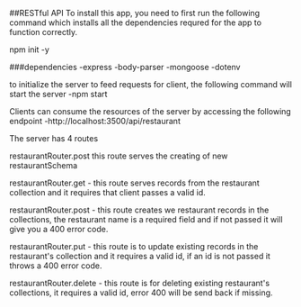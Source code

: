 ##RESTful API
To install this app, you need to first run the following command which installs all the dependencies requred for the app to function correctly.

npm init -y

###dependencies
-express
-body-parser
-mongoose
-dotenv

to initialize the server to feed requests for client, the following command will start the server
-npm start

Clients can consume the resources of the server by accessing the following endpoint
-http://localhost:3500/api/restaurant

The server has 4 routes

restaurantRouter.post
this route serves the creating of new restaurantSchema

restaurantRouter.get - this route serves records from the restaurant collection and it requires that client passes a valid id.

restaurantRouter.post - this route creates we restaurant records in the collections, the restaurant name is a required field and if not passed it will give you a 400 error code.

restaurantRouter.put - this route is to update existing records in the restaurant's collection and it requires a valid id, if an id is not passed it throws a 400 error code.

restaurantRouter.delete - this route is for deleting existing restaurant's collections, it requires a valid id, error 400 will be send back if missing.
